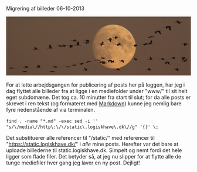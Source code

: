 Migrering af billeder
06-10-2013


![find + sed](/static/20131006_migrering.png)

For at lette arbejdsgangen for publicering af posts her på loggen, har jeg i dag flyttet alle billeder fra at ligge i en mediefolder under "www/" til sit helt eget subdomæne. Det tog ca. 10 minutter fra start til slut; for da alle posts er skrevet i ren tekst (og formateret med [Markdown](http://daringfireball.net/projects/markdown/)) kunne jeg nemlig bare fyre nedenstående af via terminalen.

    find . -name "*.md" -exec sed -i '' "s/\/media\//http\:\/\/static\.logiskhave\.dk\//g" '{}' \;

Det substituerer alle referencer til "/static/" med referencer til "https://static.logiskhave.dk/" i *alle* mine posts. Herefter var det bare at uploade billederne til static.logiskhave.dk. Simpelt og nemt fordi det hele ligger som flade filer.
Det betyder så, at jeg nu slipper for at flytte alle de tunge mediefiler hver gang jeg laver en ny post. Dejligt!
